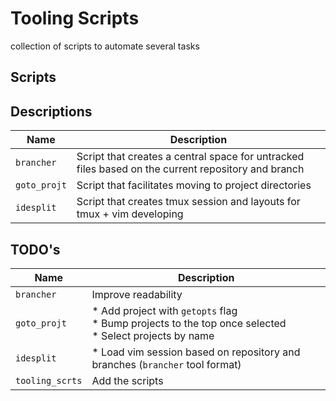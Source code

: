 # Tooling Scripts
collection of scripts to automate several tasks

## Scripts

## Descriptions

| Name         | Description                                                                                        |
| ----         | ----                                                                                               |
| `brancher`   | Script that creates a central space for untracked files based on the current repository and branch |
| `goto_projt` | Script that facilitates moving to project directories                                              |
| `idesplit`   | Script that creates tmux session and layouts for tmux + vim developing                             |


## TODO's

| Name            | Description                                                                                                   |
| ----            | ----                                                                                                          |
| `brancher`      | Improve readability                                                                                           |
| `goto_projt`    | * Add project with `getopts` flag<br> * Bump projects to the top once selected <br> * Select projects by name |
| `idesplit`      | * Load vim session based on repository and branches (`brancher` tool format)                                  |
| `tooling_scrts` | Add the scripts                                                                                               |
